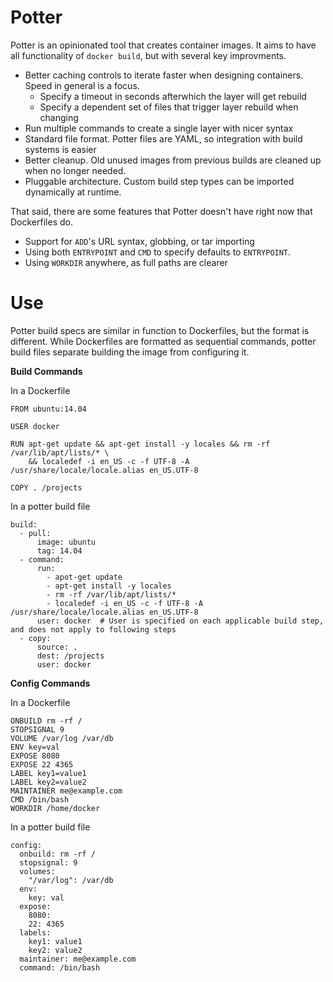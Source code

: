 Potter
=============
Potter is an opinionated tool that creates container images. It aims to have
all functionality of `docker build`, but with several key improvments.

* Better caching controls to iterate faster when designing containers. Speed in general is a focus.
    * Specify a timeout in seconds afterwhich the layer will get rebuild
    * Specify a dependent set of files that trigger layer rebuild when changing
* Run multiple commands to create a single layer with nicer syntax
* Standard file format. Potter files are YAML, so integration with build systems is easier
* Better cleanup. Old unused images from previous builds are cleaned up when no longer needed.
* Pluggable architecture. Custom build step types can be imported dynamically at runtime.

That said, there are some features that Potter doesn't have right now that
Dockerfiles do.

* Support for `ADD`'s URL syntax, globbing, or tar importing
* Using both `ENTRYPOINT` and `CMD` to specify defaults to `ENTRYPOINT`.
* Using `WORKDIR` anywhere, as full paths are clearer

Use
===

Potter build specs are similar in function to Dockerfiles, but the format is
different. While Dockerfiles are formatted as sequential commands, potter build
files separate building the image from configuring it.

**Build Commands**

In a Dockerfile

```
FROM ubuntu:14.04

USER docker

RUN apt-get update && apt-get install -y locales && rm -rf /var/lib/apt/lists/* \
    && localedef -i en_US -c -f UTF-8 -A /usr/share/locale/locale.alias en_US.UTF-8

COPY . /projects
```

In a potter build file

```
build:
  - pull:
      image: ubuntu
      tag: 14.04
  - command:
      run:
        - apot-get update
        - apt-get install -y locales
        - rm -rf /var/lib/apt/lists/*
        - localedef -i en_US -c -f UTF-8 -A /usr/share/locale/locale.alias en_US.UTF-8
      user: docker  # User is specified on each applicable build step, and does not apply to following steps
  - copy:
      source: .
      dest: /projects
      user: docker
```


**Config Commands**

In a Dockerfile

```
ONBUILD rm -rf /
STOPSIGNAL 9
VOLUME /var/log /var/db
ENV key=val
EXPOSE 8080
EXPOSE 22 4365
LABEL key1=value1
LABEL key2=value2
MAINTAINER me@example.com
CMD /bin/bash
WORKDIR /home/docker
```

In a potter build file

```
config:
  onbuild: rm -rf /
  stopsignal: 9
  volumes:
    "/var/log": /var/db
  env:
    key: val
  expose:
    8080:
    22: 4365
  labels:
    key1: value1
    key2: value2
  maintainer: me@example.com
  command: /bin/bash
```
